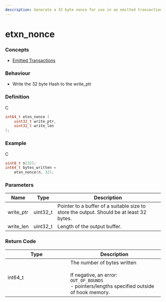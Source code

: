 ```yaml
---
description: Generate a 32 byte nonce for use in an emitted transaction
---
```


# etxn\_nonce

### Concepts

* [Emitted Transactions](../../concepts-and-docs/emitted-transactions.md)

### Behaviour

* Write the 32 byte Hash to the write\_ptr

### Definition

C

```c
int64_t etxn_nonce (
    uint32_t write_ptr,
    uint32_t write_len
);
```

### Example

C

```c
uint8_t n[32];
int64_t bytes_written = 
    etxn_nonce(n, 32);
```

### Parameters

| Name       | Type      | Description                                                                              |
| ---------- | --------- | ---------------------------------------------------------------------------------------- |
| write\_ptr | uint32\_t | Pointer to a buffer of a suitable size to store the output. Should be at least 32 bytes. |
| write\_len | uint32\_t | Length of the output buffer.                                                             |

### Return Code

<table><thead><tr><th width="187">Type</th><th>Description</th></tr></thead><tbody><tr><td>int64_t</td><td>The number of bytes written<br><br>If negative, an error:<br><code>OUT_OF_BOUNDS</code><br>- pointers/lengths specified outside of hook memory.</td></tr></tbody></table>
